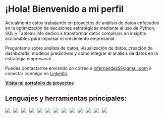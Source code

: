 # ¡Hola! Bienvenido a mi perfil

Actualmente estoy trabajando en proyectos de análisis de datos enfocados en la optimización de decisiones estratégicas mediante el uso de Python, SQL y Tableau. Me dedico a transformar datos complejos en insights accionables para impulsar el crecimiento empresarial.

Pregúntame sobre análisis de datos, visualización de datos, creación de dashboards, modelos predictivos y cómo integrar el análisis de datos en la estrategia empresarial.

Puedes contactarme enviando un correo a [lofernandez91@gmail.com](mailto:lofernandez91@gmail.com) o conectar conmigo en [LinkedIn](https://www.linkedin.com/in/lorenzofdz).

**[Visita mi portafolio de proyectos](https://lorenzofdz.github.io/lorenzo-portfolio/)**

## Lenguajes y herramientas principales:

<div style="display: flex; flex-wrap: wrap; gap: 10px;">
  <img src="https://img.shields.io/badge/Python-4A4A4A?style=for-the-badge&logo=python&logoColor=white" />
  <img src="https://img.shields.io/badge/SQL-3A3A3A?style=for-the-badge&logo=postgresql&logoColor=white" />
  <img src="https://img.shields.io/badge/Pandas-5A5A5A?style=for-the-badge&logo=pandas&logoColor=white" />
  <img src="https://img.shields.io/badge/Tableau-6A6A6A?style=for-the-badge&logo=tableau&logoColor=white" />
  <img src="https://img.shields.io/badge/Seaborn-4A4A4A?style=for-the-badge&logo=seaborn&logoColor=white" />
  <img src="https://img.shields.io/badge/Plotly-4A4A4A?style=for-the-badge&logo=plotly&logoColor=white" />
  <img src="https://img.shields.io/badge/EDA-7A7A7A?style=for-the-badge&logo=visualstudio&logoColor=white" />
  <img src="https://img.shields.io/badge/Visualization-5A5A5A?style=for-the-badge&logo=datadog&logoColor=white" />
  <img src="https://img.shields.io/badge/Statistical_Analysis-4A4A4A?style=for-the-badge&logo=mathworks&logoColor=white" />
  <img src="https://img.shields.io/badge/Data_Preprocessing-6A6A6A?style=for-the-badge&logo=datadog&logoColor=white" />
  <img src="https://img.shields.io/badge/Business_Analysis-3A3A3A?style=for-the-badge&logo=business&logoColor=white" />
  <img src="https://img.shields.io/badge/A/B_Testing-4A4A4A?style=for-the-badge&logo=experiment&logoColor=white" />
  <img src="https://img.shields.io/badge/Cohort_Analysis-5A5A5A?style=for-the-badge&logo=biometrics&logoColor=white" />
</div>
